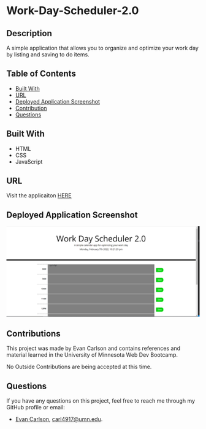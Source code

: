 # Work-Day-Scheduler-2.0
  
## Description
A simple application that allows you to organize and optimize your work day by listing and saving to do items.

## Table of Contents
- [Built With](#languages)
- [URL](#url)
- [Deployed Application Screenshot](#App)
- [Contribution](#contributing)
- [Questions](#questions)

## Built With
* HTML
* CSS
* JavaScript

## URL
Visit the applicaiton [HERE](https://epc318.github.io/Work-Day-Scheduler-2.0/)

## Deployed Application Screenshot
![Full page screenshot](Develop\images\screenshot.PNG)

## Contributions
This project was made by Evan Carlson and contains references and material learned in the University of Minnesota Web Dev Bootcamp.

No Outside Contributions are being accepted at this time.

## Questions
If you have any questions on this project, feel free to reach me through my GitHub profile or email:
- [Evan Carlson](https://github.com/epc318), carl4917@umn.edu.
